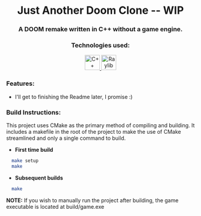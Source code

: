 <span>
  <h1 align="center"> Just Another Doom Clone -- WIP</h1>
  <h3 align="center"> A DOOM remake written in C++ without a game engine. </h3>
  <p align="center"></p>
</span>

<span>
  <h3 align="center">Technologies used:</h3>
  <span>
      <p align="center">
        <a href="https://cplusplus.com" target="_blank" rel="noreferrer"> <img src="https://cdn.worldvectorlogo.com/logos/c.svg" alt="C++" width="40" height="40"/> </a> 
        <a href="https://www.raylib.com/" target="_blank" rel="noreferrer"> <img src="https://upload.wikimedia.org/wikipedia/commons/f/f4/Raylib_logo.png" alt="Raylib" width="40" height="40"/> </a> 
      </p>
  </span>
</span>

<span>
  <h3>Features:</h3>
  <ul>
    <li>I'll get to finishing the Readme later, I promise :)</li>
  </ul>
</span>


### Build Instructions:
 This project uses CMake as the primary method of compiling and building. It includes a makefile in the root of the project to make the use of CMake streamlined and only a single command to build.

* __First time build__
```bash
  make setup
  make
```

* __Subsequent builds__
```bash
  make
```

__NOTE:__ If you wish to manually run the project after building, the game executable is located at build/game.exe
